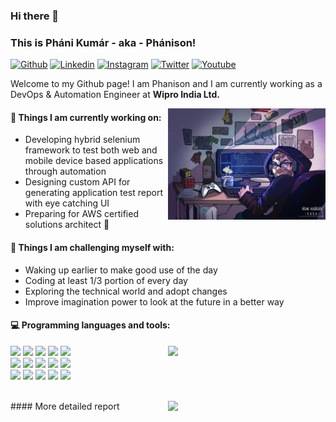 ### Hi there 👋 
### This is Pháni Kumár - aka - Phánison!

[![Github](https://img.shields.io/badge/-Github-000?style=flat&logo=Github&logoColor=white)](https://github.com/phanison898)
[![Linkedin](https://img.shields.io/badge/-LinkedIn-blue?style=flat&logo=Linkedin&logoColor=white)](https://www.linkedin.com/in/phanison225/)
[![Instagram](https://img.shields.io/badge/-Instagram-ff69bf?style=flat&logo=Instagram&logoColor=white)](https://www.instagram.com/phanison225/)
[![Twitter](https://img.shields.io/badge/-Twitter-blue?style=flat&logo=Twitter&logoColor=white)](https://twitter.com/phanison225)
[![Youtube](https://img.shields.io/badge/-Youtube-red?style=flat&logo=Youtube&logoColor=white)](https://youtube.com/channel/UC4FAldAo2Ow_2F447yggcqA/)

Welcome to my Github page! I am Phanison and I am currently working as a DevOps & Automation Engineer at <b>Wipro India Ltd.</b>

<img align="right" alt="img" src="https://github.com/FernandoRoldan93/FernandoRoldan93/blob/master/cover_image.jpg" width="50%" height="auto" />


#### 🌱 Things I am currently working on: 
- Developing hybrid selenium framework to test both web and mobile device based applications through automation
- Designing custom API for generating application test report with eye catching UI
- Preparing for AWS certified solutions architect 🚀

#### :muscle: Things I am challenging myself with:
- Waking up earlier to make good use of the day
- Coding at least 1/3 portion of every day
- Exploring the technical world and adopt changes
- Improve imagination power to look at the future in a better way

#### :computer: Programming languages and tools: 
<p>
	<img width="50%" align="right" src="https://github-readme-stats.vercel.app/api?username=phanison898&show_icons=true&theme=radical" />

<code><img width="5%" src="https://www.vectorlogo.zone/logos/java/java-icon.svg"></code>
<code><img width="5%" src="https://www.vectorlogo.zone/logos/python/python-icon.svg"></code>
<code><img width="5%" src="https://www.vectorlogo.zone/logos/nodejs/nodejs-icon.svg"></code>
<code><img width="5%" src="https://www.vectorlogo.zone/logos/reactjs/reactjs-icon.svg"></code>
<code><img width="5%" src="https://www.vectorlogo.zone/logos/android/android-icon.svg"></code>
<br />
<code><img width="5%" src="https://www.vectorlogo.zone/logos/docker/docker-tile.svg"></code>
<code><img width="5%" src="https://www.vectorlogo.zone/logos/kubernetes/kubernetes-icon.svg"></code>
<code><img width="5%" src="https://www.vectorlogo.zone/logos/amazon_aws/amazon_aws-icon.svg"></code>
<code><img width="5%" src="https://www.vectorlogo.zone/logos/google_cloud/google_cloud-icon.svg"></code>
<code><img width="5%" src="https://www.vectorlogo.zone/logos/jenkins/jenkins-icon.svg"></code>
<br />
<code><img width="5%" src="https://www.vectorlogo.zone/logos/visualstudio_code/visualstudio_code-icon.svg"></code>
<code><img width="5%" src="https://www.vectorlogo.zone/logos/mysql/mysql-icon.svg"></code>
<code><img width="5%" src="https://www.vectorlogo.zone/logos/linux/linux-icon.svg"></code>
<code><img width="5%" src="https://www.vectorlogo.zone/logos/w3_html5/w3_html5-icon.svg"></code>
<code><img width="5%" src="https://www.vectorlogo.zone/logos/mongodb/mongodb-icon.svg"></code>
</p>
<br />
#### More detailed report
<img width="50%" align="right" src="https://github-readme-stats.vercel.app/api/pin/?username=phanison898&repo=Selenium-Automation-V2020&theme=prussian&show_icons=true" />
<!--
<a href="https://github.com/phanison898/Selenium-Automation-V2020">
  <img align="center" src="https://github-readme-stats.vercel.app/api/pin/?username=phanison898&repo=Selenium-Automation-V2020&theme=prussian&show_icons=true" />
</a>
<a href="https://github.com/phanison898/PythonAutomation">
  <img align="center" src="https://github-readme-stats.vercel.app/api/pin/?username=phanison898&repo=PythonAutomation" />
</a>
--!>
